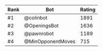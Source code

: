 Rank|Bot|Rating
---|---|---
#1|@colinbot|1891
#2|@OpeningsBot|1636
#3|@pawnrobot|1189
#4|@MinOpponentMoves|715
